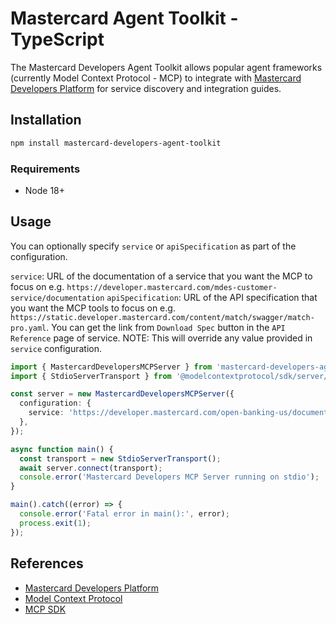 # Mastercard Agent Toolkit - TypeScript

The Mastercard Developers Agent Toolkit allows popular agent frameworks (currently Model Context Protocol - MCP) to integrate with [Mastercard Developers Platform](https://developer.mastercard.com) for service discovery and integration guides.

## Installation

```bash
npm install mastercard-developers-agent-toolkit
```

### Requirements

- Node 18+

## Usage

You can optionally specify `service` or `apiSpecification` as part of the configuration.

`service`: URL of the documentation of a service that you want the MCP to focus on e.g. `https://developer.mastercard.com/mdes-customer-service/documentation`
`apiSpecification`: URL of the API specification that you want the MCP tools to focus on e.g. `https://static.developer.mastercard.com/content/match/swagger/match-pro.yaml`. You can get the link from `Download Spec` button in the `API Reference` page of service. NOTE: This will override any value provided in `service` configuration.

```typescript
import { MastercardDevelopersMCPServer } from 'mastercard-developers-agent-toolkit/mcp';
import { StdioServerTransport } from '@modelcontextprotocol/sdk/server/stdio.js';

const server = new MastercardDevelopersMCPServer({
  configuration: {
    service: 'https://developer.mastercard.com/open-banking-us/documentation',
  },
});

async function main() {
  const transport = new StdioServerTransport();
  await server.connect(transport);
  console.error('Mastercard Developers MCP Server running on stdio');
}

main().catch((error) => {
  console.error('Fatal error in main():', error);
  process.exit(1);
});
```

## References

- [Mastercard Developers Platform](https://developer.mastercard.com/)
- [Model Context Protocol](https://modelcontextprotocol.io/)
- [MCP SDK](https://github.com/modelcontextprotocol/sdk)
